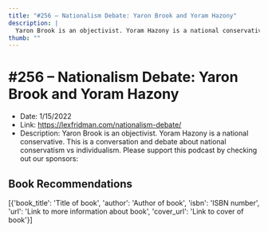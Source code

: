 ```yaml
---
title: "#256 – Nationalism Debate: Yaron Brook and Yoram Hazony"
description: |
  Yaron Brook is an objectivist. Yoram Hazony is a national conservative. This is a conversation and debate about national conservatism vs individualism. Please support this podcast by checking out our sponsors:"
thumb: ""
---
```


# #256 – Nationalism Debate: Yaron Brook and Yoram Hazony

  - Date: 1/15/2022
  - Link: https://lexfridman.com/nationalism-debate/
  - Description: Yaron Brook is an objectivist. Yoram Hazony is a national conservative. This is a conversation and debate about national conservatism vs individualism. Please support this podcast by checking out our sponsors:

## Book Recommendations

[{'book_title': 'Title of book', 'author': 'Author of book', 'isbn': 'ISBN number', 'url': 'Link to more information about book', 'cover_url': 'Link to cover of book'}]